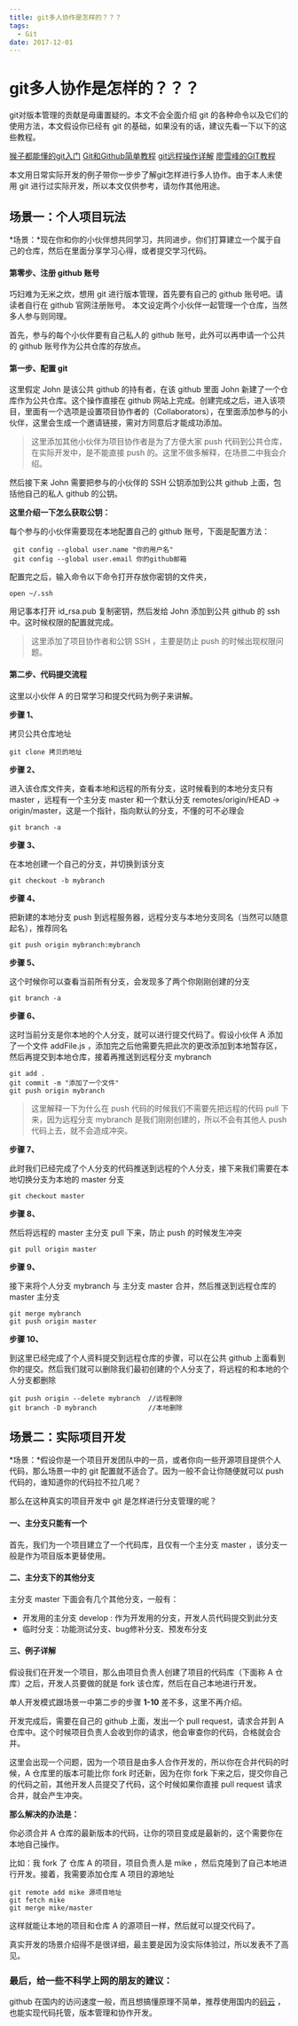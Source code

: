 ```yaml
---
title: git多人协作是怎样的？？？
tags:
  - Git
date: 2017-12-01
---
```

# git多人协作是怎样的？？？

git对版本管理的贡献是毋庸置疑的。本文不会全面介绍 git 的各种命令以及它们的使用方法，本文假设你已经有 git 的基础，如果没有的话，建议先看一下以下的这些教程。

[猴子都能懂的git入门](https://backlog.com/git-tutorial/cn/)
[Git和Github简单教程](http://www.cnblogs.com/schaepher/p/5561193.html#what)
[git远程操作详解](http://www.ruanyifeng.com/blog/2014/06/git_remote.html)
[廖雪峰的GIT教程](https://www.liaoxuefeng.com/wiki/0013739516305929606dd18361248578c67b8067c8c017b000)
<!-- more -->
本文用日常实际开发的例子带你一步步了解git怎样进行多人协作。由于本人未使用 git 进行过实际开发，所以本文仅供参考，请勿作其他用途。

## 场景一：个人项目玩法
*场景：*现在你和你的小伙伴想共同学习，共同进步。你们打算建立一个属于自己的仓库，然后在里面分享学习心得，或者提交学习代码。

#### 第零步、注册 github 账号
巧妇难为无米之炊，想用 git 进行版本管理，首先要有自己的 github 账号吧。请读者自行在 github 官网注册账号。 本文设定两个小伙伴一起管理一个仓库，当然多人参与则同理。

首先，参与的每个小伙伴要有自己私人的 github 账号，此外可以再申请一个公共的 github 账号作为公共仓库的存放点。

#### 第一步、配置 git
这里假定 John 是该公共 github 的持有者，在该 github 里面 John 新建了一个仓库作为公共仓库。这个操作直接在 github 网站上完成。创建完成之后，进入该项目，里面有一个选项是设置项目协作者的（Collaborators），在里面添加参与的小伙伴，这里会生成一个邀请链接，需对方同意后才能成功添加。

> 这里添加其他小伙伴为项目协作者是为了方便大家 push 代码到公共仓库，在实际开发中，是不能直接 push 的。这里不做多解释，在场景二中我会介绍。

然后接下来 John 需要把参与的小伙伴的 SSH 公钥添加到公共 github 上面，包括他自己的私人 github 的公钥。

**这里介绍一下怎么获取公钥：**

每个参与的小伙伴需要现在本地配置自己的 github 账号，下面是配置方法：

```
 git config --global user.name "你的用户名"
 git config --global user.email 你的github邮箱
```
配置完之后，输入命令以下命令打开存放你密钥的文件夹，

```
open ~/.ssh
```
用记事本打开 id_rsa.pub 复制密钥，然后发给 John 添加到公共 github 的 ssh 中。这时候权限的配置就完成。

> 这里添加了项目协作者和公钥 SSH ，主要是防止 push 的时候出现权限问题。

#### 第二步、代码提交流程
这里以小伙伴 A 的日常学习和提交代码为例子来讲解。

**步骤 1、**
    
拷贝公共仓库地址

```
git clone 拷贝的地址
```
**步骤 2、**

进入该仓库文件夹，查看本地和远程的所有分支，这时候看到的本地分支只有 master ，远程有一个主分支 master 和一个默认分支 remotes/origin/HEAD -> origin/master，这是一个指针，指向默认的分支，不懂的可不必理会

```
git branch -a
```
**步骤 3、**

在本地创建一个自己的分支，并切换到该分支

```
git checkout -b mybranch
```
**步骤 4、**

把新建的本地分支 push 到远程服务器，远程分支与本地分支同名（当然可以随意起名），推荐同名

```
git push origin mybranch:mybranch
```
**步骤 5、**

这个时候你可以查看当前所有分支，会发现多了两个你刚刚创建的分支

```
git branch -a
```

**步骤 6、**

这时当前分支是你本地的个人分支，就可以进行提交代码了。假设小伙伴 A 添加了一个文件 addFile.js ，添加完之后他需要先把此次的更改添加到本地暂存区，然后再提交到本地仓库，接着再推送到远程分支 mybranch 

```
git add .
git commit -m "添加了一个文件"
git push origin mybranch
```
> 这里解释一下为什么在 push 代码的时候我们不需要先把远程的代码 pull 下来，因为远程分支 mybranch 是我们刚刚创建的，所以不会有其他人 push 代码上去，就不会造成冲突。

**步骤 7、**

此时我们已经完成了个人分支的代码推送到远程的个人分支，接下来我们需要在本地切换分支为本地的 master 分支

```
git checkout master
```
**步骤 8、**

然后将远程的 master 主分支 pull 下来，防止 push 的时候发生冲突

```
git pull origin master
```
**步骤 9、**

接下来将个人分支 mybranch 与 主分支 master 合并，然后推送到远程仓库的 master 主分支

```
git merge mybranch
git push origin master
```
**步骤 10、**

到这里已经完成了个人资料提交到远程仓库的步骤，可以在公共 github 上面看到你的提交。然后我们就可以删除我们最初创建的个人分支了，将远程的和本地的个人分支都删除

```
git push origin --delete mybranch  //远程删除
git branch -D mybranch             //本地删除
```

## 场景二：实际项目开发

*场景：*假设你是一个项目开发团队中的一员，或者你向一些开源项目提供个人代码，那么场景一中的 git 配置就不适合了。因为一般不会让你随便就可以 push 代码的，谁知道你的代码拉不拉几呢？

那么在这种真实的项目开发中 git 是怎样进行分支管理的呢？

#### 一、主分支只能有一个
首先，我们为一个项目建立了一个代码库，且仅有一个主分支 master ，该分支一般是作为项目版本更替使用。

#### 二、主分支下的其他分支
主分支 master 下面会有几个其他分支，一般有：

- 开发用的主分支 develop : 作为开发用的分支，开发人员代码提交到此分支
- 临时分支：功能测试分支、bug修补分支、预发布分支

#### 三、例子详解
假设我们在开发一个项目，那么由项目负责人创建了项目的代码库（下面称 A 仓库）之后，开发人员要做的就是 fork 该仓库，然后在自己本地进行开发。

单人开发模式跟场景一中第二步的步骤 **1-10** 差不多，这里不再介绍。

开发完成后，需要在自己的 github 上面，发出一个 pull request，请求合并到 A 仓库中。这个时候项目负责人会收到你的请求，他会审查你的代码，合格就会合并。

这里会出现一个问题，因为一个项目是由多人合作开发的，所以你在合并代码的时候，A 仓库里的版本可能比你 fork 时还新，因为在你 fork 下来之后，提交你自己的代码之前，其他开发人员提交了代码，这个时候如果你直接 pull request 请求合并，就会产生冲突。

**那么解决的办法是：**

你必须合并 A 仓库的最新版本的代码，让你的项目变成是最新的，这个需要你在本地自己操作。

比如：我 fork 了 仓库 A 的项目，项目负责人是 mike ，然后克隆到了自己本地进行开发。接着，我需要添加仓库 A 项目的源地址

```
git remote add mike 源项目地址
git fetch mike
git merge mike/master
```
这样就能让本地的项目和仓库 A 的源项目一样，然后就可以提交代码了。

真实开发的场景介绍得不是很详细，最主要是因为没实际体验过，所以发表不了高见。

### 最后，给一些不科学上网的朋友的建议：
github 在国内的访问速度一般，而且想搞懂原理不简单，推荐使用国内的[码云](https://gitee.com/) ，也能实现代码托管，版本管理和协作开发。
 






